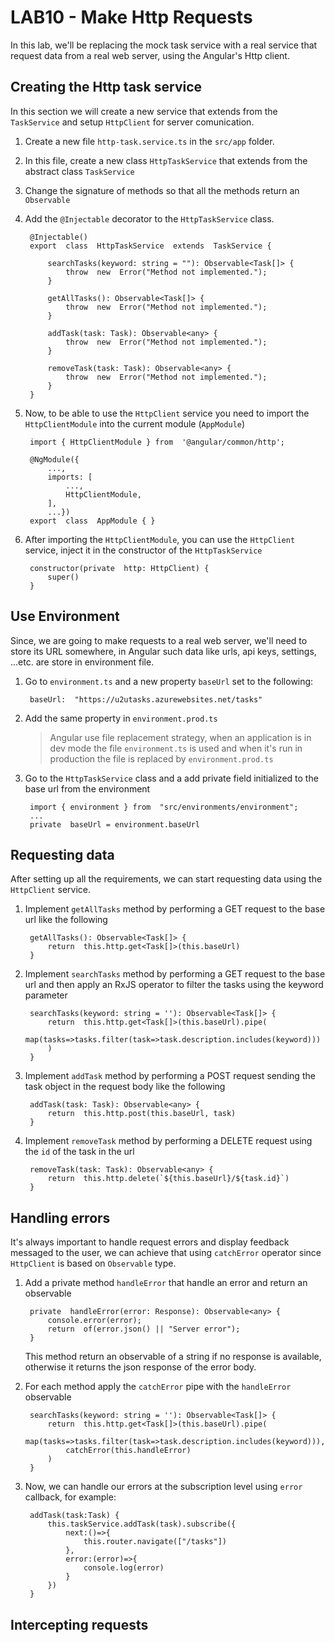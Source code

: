 
# LAB10 - Make Http Requests

In this lab, we'll be replacing the mock task service with a real service that request data from a real web server, using the Angular's Http client.


## Creating the Http task service
In this section we will create a new service that extends from the `TaskService` and setup `HttpClient` for server comunication.

1. Create a new file `http-task.service.ts` in the `src/app` folder.
2. In this file, create a new class `HttpTaskService` that extends from the abstract class `TaskService`
3. Change the signature of methods so that all the methods return an `Observable` 
4. Add the `@Injectable` decorator to the  `HttpTaskService`  class.

	
		@Injectable()
		export  class  HttpTaskService  extends  TaskService {
		
			searchTasks(keyword: string = ""): Observable<Task[]> {
				throw  new  Error("Method not implemented.");
			}

			getAllTasks(): Observable<Task[]> {
				throw  new  Error("Method not implemented.");
			}
			
			addTask(task: Task): Observable<any> {
				throw  new  Error("Method not implemented.");
			}
			
			removeTask(task: Task): Observable<any> {
				throw  new  Error("Method not implemented.");
			}
		}
5. Now, to be able to use the `HttpClient` service you need to import the `HttpClientModule` into the current module (`AppModule`)

		import { HttpClientModule } from  '@angular/common/http';
		
		@NgModule({
			...,
			imports: [
				...,
				HttpClientModule,
			],
			...})
		export  class  AppModule { }
6. After importing the `HttpClientModule`, you can use the `HttpClient` service, inject it in the constructor of the `HttpTaskService`
	
		constructor(private  http: HttpClient) {
			super()
		}



## Use Environment
Since, we are going to make requests to a real web server, we'll need to store its URL somewhere, in Angular such data like urls, api keys, settings, ...etc. are store in environment file.
1. Go to `environment.ts` and a new property `baseUrl` set to the following: 
		
		baseUrl:  "https://u2utasks.azurewebsites.net/tasks"
2. Add the same property in `environment.prod.ts`

	> Angular use file replacement strategy, when an application is in dev mode the file `environment.ts` is used and when it's run in production the file is replaced by `environment.prod.ts`

3. Go to the `HttpTaskService` class and a add private field initialized to the base url from the environment 
		
		import { environment } from  "src/environments/environment";
		...
		private  baseUrl = environment.baseUrl


## Requesting data
After setting up all the requirements, we can start requesting data using the `HttpClient` service.

1. Implement `getAllTasks` method  by performing a GET request to the base url like the following

		getAllTasks(): Observable<Task[]> {
			return  this.http.get<Task[]>(this.baseUrl)
		}
2. Implement  `searchTasks` method  by performing a GET request to the base url and then apply an RxJS operator to filter the tasks using the keyword parameter

		searchTasks(keyword: string = ''): Observable<Task[]> {
			return  this.http.get<Task[]>(this.baseUrl).pipe(
				map(tasks=>tasks.filter(task=>task.description.includes(keyword)))
			)
		}

3. Implement `addTask` method by performing a POST request sending the task object in the request body like the following

		addTask(task: Task): Observable<any> {
			return  this.http.post(this.baseUrl, task)
		}
4. Implement `removeTask` method by performing a DELETE request using the `id` of the task in the url

		removeTask(task: Task): Observable<any> {
			return  this.http.delete(`${this.baseUrl}/${task.id}`)
		}
		

## Handling errors
It's always important to handle request errors and display feedback messaged to the user, we can achieve that using `catchError` operator since `HttpClient` is based on `Observable` type.

1. Add a private method `handleError` that handle an error and return an observable

		private  handleError(error: Response): Observable<any> {
			console.error(error);
			return  of(error.json() || "Server error");
		}
	
	This method return an observable of a string if no response is available, otherwise it returns the json response of the error body.
2. For each method apply the `catchError` pipe with the `handleError` observable

		searchTasks(keyword: string = ''): Observable<Task[]> {
			return  this.http.get<Task[]>(this.baseUrl).pipe(
				map(tasks=>tasks.filter(task=>task.description.includes(keyword))),
				catchError(this.handleError)
			)
		}
3. Now, we can handle our errors at the subscription level using `error` callback, for example:   

		addTask(task:Task) {
			this.taskService.addTask(task).subscribe({
				next:()=>{
					this.router.navigate(["/tasks"])
				},
				error:(error)=>{
					console.log(error)
				}
			})
		}

## Intercepting requests

